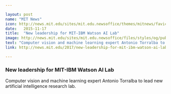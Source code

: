 ```yaml
---

layout: post
name: "MIT News"
icon: http://news.mit.edu/sites/mit.edu.newsoffice/themes/mitnews/favicon.ico
date:   2015-11-17
title:  "New leadership for MIT-IBM Watson AI Lab"
image: http://news.mit.edu/sites/mit.edu.newsoffice/files/styles/og/public/images/2017/MIT-IBM-antonio-torralba-2017.jpeg
text: "Computer vision and machine learning expert Antonio Torralba to lead new artificial intelligence research lab."
link: http://news.mit.edu/2017/new-leadership-for-mit-ibm-watson-ai-lab-antonio-torralba-0920

---
```


### New leadership for MIT-IBM Watson AI Lab

Computer vision and machine learning expert Antonio Torralba to lead new artificial intelligence research lab.
